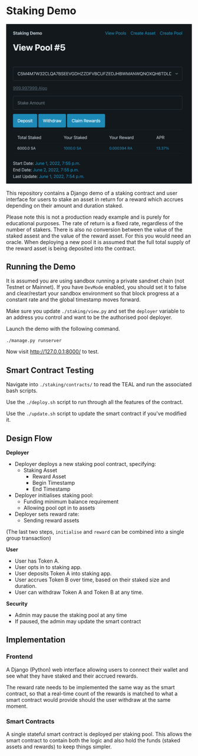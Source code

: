 # Staking Demo

![View Pool](view_pool.png)

This repository contains a Django demo of a staking contract and user interface
for users to stake an asset in return for a reward which accrues depending on
their amount and duration staked.

Please note this is not a production ready example and is purely for
educational purposes. The rate of return is a fixed rate, regardless of the
number of stakers. There is also no conversion between the value of the staked
assest and the value of the reward asset. For this you would need an oracle.
When deploying a new pool it is assumed that the full total supply of the
reward asset is being deposited into the contract.

## Running the Demo

It is assumed you are using sandbox running a private sandnet chain (not
Testnet or Mainnet). If you have `DevMode` enabled, you should set it to false
and clear/restart your sandbox environment so that block progress at a constant
rate and the global timestamp moves forward.

Make sure you update `./staking/view.py` and set the `deployer` variable to an
address you control and want to be the authorised pool deployer.

Launch the demo with the following command.

`./manage.py runserver`

Now visit http://127.0.0.1:8000/ to test.

## Smart Contract Testing

Navigate into `./staking/contracts/` to read the TEAL and run the associated
bash scripts.

Use the `./deploy.sh` script to run through all the features of the contract.

Use the `./update.sh` script to update the smart contract if you've modified it.

## Design Flow

**Deployer**

 * Deployer deploys a new staking pool contract, specifying:
   * Staking Asset
	 * Reward Asset
	 * Begin Timestamp
	 * End Timestamp
 * Deployer initialises staking pool:
   * Funding minimum balance requirement
   * Allowing pool opt in to assets
 * Deployer sets reward rate:
	 * Sending reward assets

(The last two steps, `initialise` and `reward` can be combined into a single
group transaction)

**User**

 * User has Token A.
 * User opts in to staking app.
 * User deposits Token A into staking app.
 * User accrues Token B over time, based on their staked size and duration.
 * User can withdraw Token A and Token B at any time.

**Security**
 * Admin may pause the staking pool at any time
 * If paused, the admin may update the smart contract

## Implementation

### Frontend

A Django (Python) web interface allowing users to connect their wallet and see
what they have staked and their accrued rewards.

The reward rate needs to be implemented the same way as the smart contract, so
that a real-time count of the rewards is matched to what a smart contract would
provide should the user withdraw at the same moment.

### Smart Contracts

A single stateful smart contract is deployed per staking pool. This allows the
smart contract to contain both the logic and also hold the funds (staked assets
and rewards) to keep things simpler.

